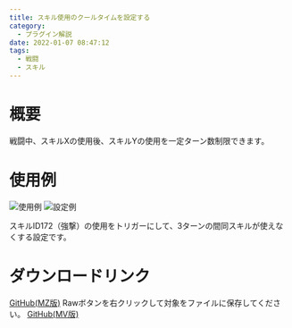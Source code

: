 ```yaml
---
title: スキル使用のクールタイムを設定する
category:
  - プラグイン解説
date: 2022-01-07 08:47:12
tags:
  - 戦闘
  - スキル
---
```


# 概要

戦闘中、スキルXの使用後、スキルYの使用を一定ターン数制限できます。

# 使用例

![使用例](skill-cooldown.png "使用例")
![設定例](skill-cooldown-setting.png "設定例")

スキルID172（強撃）の使用をトリガーにして、3ターンの間同スキルが使えなくする設定です。

# ダウンロードリンク

[GitHub(MZ版)](https://github.com/elleonard/DarkPlasma-MZ-Plugins/blob/release/DarkPlasma_SkillCooldown.js)
Rawボタンを右クリックして対象をファイルに保存してください。
[GitHub(MV版)](https://github.com/elleonard/DarkPlasma-MV-Plugins/blob/release/DarkPlasma_SkillCooldown.js)
